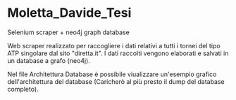 # Moletta_Davide_Tesi
Selenium scraper + neo4j graph database


Web scraper realizzato per raccogliere i dati relativi a tutti i tornei del tipo ATP singolare dal sito "diretta.it".
I dati raccolti vengono elaborati e salvati in un database a grafo (neo4j).

Nel file Architettura Database è possibile viualizzare un'esempio grafico dell'architettura del database (Caricherò al più presto il dump del database completo).
